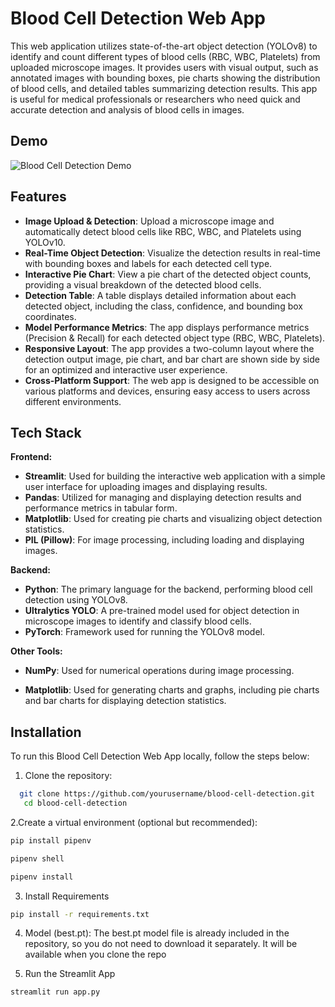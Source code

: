 
# Blood Cell Detection Web App

This web application utilizes state-of-the-art object detection (YOLOv8) to identify and count different types of blood cells (RBC, WBC, Platelets) from uploaded microscope images. It provides users with visual output, such as annotated images with bounding boxes, pie charts showing the distribution of blood cells, and detailed tables summarizing detection results. This app is useful for medical professionals or researchers who need quick and accurate detection and analysis of blood cells in images.


## Demo

![Blood Cell Detection Demo](https://i.imgur.com/tyTlEN3.gif)



## Features

- **Image Upload & Detection**: Upload a microscope image and automatically detect blood cells like RBC, WBC, and Platelets using YOLOv10.
- **Real-Time Object Detection**: Visualize the detection results in real-time with bounding boxes and labels for each detected cell type.
- **Interactive Pie Chart**: View a pie chart of the detected object counts, providing a visual breakdown of the detected blood cells.
- **Detection Table**: A table displays detailed information about each detected object, including the class, confidence, and bounding box coordinates.
- **Model Performance Metrics**: The app displays performance metrics (Precision & Recall) for each detected object type (RBC, WBC, Platelets).
- **Responsive Layout**: The app provides a two-column layout where the detection output image, pie chart, and bar chart are shown side by side for an optimized and interactive user experience.
- **Cross-Platform Support**: The web app is designed to be accessible on various platforms and devices, ensuring easy access to users across different environments.



## Tech Stack

**Frontend:**  
- **Streamlit**: Used for building the interactive web application with a simple user interface for uploading images and displaying results.
- **Pandas**: Utilized for managing and displaying detection results and performance metrics in tabular form.
- **Matplotlib**: Used for creating pie charts and visualizing object detection statistics.
- **PIL (Pillow)**: For image processing, including loading and displaying images.

**Backend:**
- **Python**: The primary language for the backend, performing blood cell detection using YOLOv8.
- **Ultralytics YOLO**: A pre-trained model used for object detection in microscope images to identify and classify blood cells.
- **PyTorch**: Framework used for running the YOLOv8 model.

**Other Tools:**
- **NumPy**: Used for numerical operations during image processing.

- **Matplotlib**: Used for generating charts and graphs, including pie charts and bar charts for displaying detection statistics.



## Installation

To run this Blood Cell Detection Web App locally, follow the steps below:

1. Clone the repository:

```bash
  git clone https://github.com/yourusername/blood-cell-detection.git
   cd blood-cell-detection
```
2.Create a virtual environment (optional but recommended):
```bash
pip install pipenv
```
```bash
pipenv shell
```
```bash
pipenv install
```
3. Install Requirements
```bash
pip install -r requirements.txt
```
4. Model (best.pt): The best.pt model file is already included in the repository, so you do not need to download it separately. It will be available when you clone the repo

5. Run the Streamlit App
```bash 
streamlit run app.py
```
    